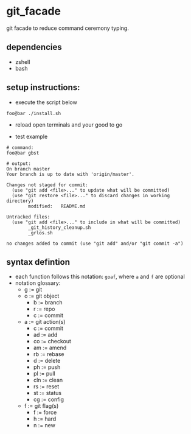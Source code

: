 # git_facade
git facade to reduce command ceremony typing.

## dependencies
* zshell
* bash

## setup instructions:
- execute the script below
```shell
foo@bar ./install.sh
```

- reload open terminals and your good to go

- test example

```shell
# command:
foo@bar gbst

# output:
On branch master
Your branch is up to date with 'origin/master'.

Changes not staged for commit:
  (use "git add <file>..." to update what will be committed)
  (use "git restore <file>..." to discard changes in working directory)
        modified:   README.md

Untracked files:
  (use "git add <file>..." to include in what will be committed)
        _git_history_cleanup.sh
        _grlos.sh

no changes added to commit (use "git add" and/or "git commit -a")
```



## syntax defintion
- each function follows this notation: `goaf`, where `a` and `f` are optional
- notation glossary:
    * g := git 
    * o := git object 
        * b := branch 
        * r := repo
        * c  := commit 
    * a := git action(s) 
        * c  := commit 
        * ad := add
        * co  := checkout
        * am  := amend
        * rb := rebase
        * d  := delete
        * ph := push
        * pl := pull
        * cln := clean
        * rs := reset
        * st := status
        * cg := config
    * f := git flag(s)
        * f := force
        * h := hard
        * n := new